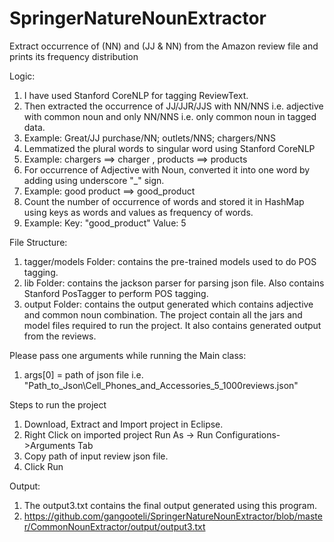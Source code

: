 # SpringerNatureNounExtractor
Extract occurrence of (NN) and (JJ &amp; NN) from the Amazon review file and prints its frequency distribution

Logic:

1. I have used Stanford CoreNLP for tagging ReviewText.
2. Then extracted the occurrence of JJ/JJR/JJS with NN/NNS i.e. adjective with common noun and only NN/NNS i.e. only common noun in tagged data.
3. Example: Great/JJ purchase/NN; outlets/NNS; chargers/NNS
4. Lemmatized the plural words to singular word using Stanford CoreNLP
5. Example: chargers ==> charger , products ==> products
6. For occurrence of Adjective with Noun, converted it into one word by adding using underscore "_" sign.
7. Example: good product ==> good_product
8. Count the number of occurrence of words and stored it in HashMap using keys as words and values as frequency of words.
9. Example: Key: "good_product" Value: 5


File Structure:

1. tagger/models Folder: contains the pre-trained models used to do POS tagging.
2. lib Folder: contains the jackson parser for parsing json file. Also contains Stanford PosTagger to perform POS tagging.
3. output Folder: contains the output generated which contains adjective and common noun combination. The project contain all the jars and model files required to run the project. It also contains generated output from the reviews.


Please pass one arguments while running the Main class:
1. args[0] = path of json file i.e. "Path_to_Json\Cell_Phones_and_Accessories_5_1000reviews.json"


Steps to run the project

1. Download, Extract and Import project in Eclipse.
2. Right Click on imported project Run As -> Run Configurations->Arguments Tab
3. Copy path of input review json file.
4. Click Run

Output:
1. The output3.txt contains the final output generated using this program.
2. https://github.com/gangooteli/SpringerNatureNounExtractor/blob/master/CommonNounExtractor/output/output3.txt
